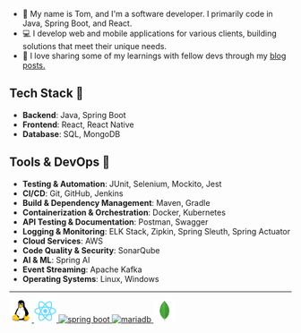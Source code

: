 - 👋 My name is Tom, and I'm a software developer. I primarily code in Java, Spring Boot, and React.
- 💻 I develop web and mobile applications for various clients, building solutions that meet their unique needs.
- 📝 I love sharing some of my learnings with fellow devs through my [blog posts.](https://dev.to/tommyc)

## Tech Stack 🚀

- **Backend**: Java, Spring Boot
- **Frontend**: React, React Native
- **Database**: SQL, MongoDB

## Tools & DevOps 🔧
- **Testing & Automation**: JUnit, Selenium, Mockito, Jest
- **CI/CD**: Git, GitHub, Jenkins
- **Build & Dependency Management**: Maven, Gradle
- **Containerization & Orchestration**: Docker, Kubernetes
- **API Testing & Documentation**: Postman, Swagger
- **Logging & Monitoring**: ELK Stack, Zipkin, Spring Sleuth, Spring Actuator
- **Cloud Services**: AWS
- **Code Quality & Security**: SonarQube
- **AI & ML**: Spring AI
- **Event Streaming**: Apache Kafka
- **Operating Systems**: Linux, Windows

<hr>
<p align="left"> 
   <a href="https://www.linux.org/" target="_blank" rel="noreferrer"> <img src="https://raw.githubusercontent.com/devicons/devicon/master/icons/linux/linux-original.svg" alt="linux" width="40" height="40"/> </a>
   <a href="https://reactjs.org/" target="_blank" rel="noreferrer">
   <img src="https://raw.githubusercontent.com/devicons/devicon/master/icons/react/react-original.svg" alt="react" width="40" height="40"/>
   </a>
<a href="https://spring.io/projects/spring-boot" target="_blank" rel="noreferrer"> 
  <img src="https://cdn.jsdelivr.net/gh/devicons/devicon@latest/icons/spring/spring-original.svg" alt="spring boot" width="40" height="40"/> 
</a>
   <a href="https://mariadb.org/" target="_blank" rel="noreferrer"> <img src="https://mariadb.com/wp-content/uploads/2019/11/mariadb-logo-vertical_blue.svg" alt="mariadb" width="40" height="40"/> </a>
<a href="https://www.mongodb.com/" target="_blank" rel="noreferrer">
  <img src="https://raw.githubusercontent.com/devicons/devicon/master/icons/mongodb/mongodb-original.svg" alt="mongodb" width="40" height="40"/>
</a>
</p>
